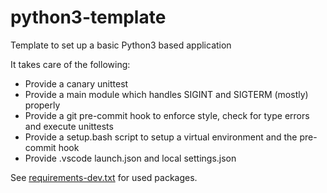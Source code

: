 # python3-template
Template to set up a basic Python3 based application

It takes care of the following:
- Provide a canary unittest
- Provide a main module which handles SIGINT and SIGTERM (mostly) properly
- Provide a git pre-commit hook to enforce style, check for type errors and
  execute unittests
- Provide a setup.bash script to setup a virtual environment and the pre-commit
  hook
- Provide .vscode launch.json and local settings.json

See [requirements-dev.txt](requirements-dev.txt) for used packages.
